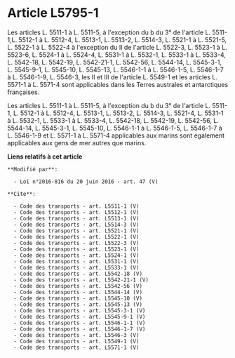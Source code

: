 # Article L5795-1

Les articles L. 5511-1 à L. 5511-5, à l'exception du b du 3° de l'article L. 5511-1,L. 5512-1 à L. 5512-4, L. 5513-1, L.
5513-2, L. 5514-3, L. 5521-1 à L. 5521-5, L. 5522-1 à L. 5522-4 à l'exception du II de l'article L. 5522-3, L. 5523-1 à L.
5523-6, L. 5524-1 à L. 5524-4, L. 5531-1 à L. 5532-1, 
L. 5533-1 à L. 5533-4, L. 5542-18, L. 5542-19, L. 5542-21-1, L. 5542-56, L. 5544-14, L. 5545-3-1, L. 5545-9-1, L. 5545-10, L.
5545-13, L. 5546-1-1 à L. 5546-1-5, 
L. 5546-1-7 à L. 5546-1-9, 
L. 5546-3, les II et III de l'article L. 5549-1 et les articles L. 5571-1 à L. 5571-4 sont applicables dans les Terres
australes et antarctiques françaises. 

Les articles L. 5511-1 à L. 5511-5, à l'exception du b du 3° de l'article L. 5511-1, L. 5512-1 à L. 5512-4, L. 5513-1, L.
5513-2, L. 5514-3, L. 5521-4, L. 5531-1 à L. 5532-1, L. 5533-1 à L. 5533-4, L. 5542-18, L. 5542-19, L. 5542-56, L. 5544-14,
L. 5545-3-1, L. 5545-10, L. 5546-1-1 à L. 5546-1-5, L. 5546-1-7 à L. 5546-1-9 et L. 5571-1 à L. 5571-4 applicables aux marins
sont également applicables aux gens de mer autres que marins.

**Liens relatifs à cet article**

	**Modifié par**:

	  - Loi n°2016-816 du 20 juin 2016 - art. 47 (V)

	**Cite**:

	  - Code des transports - art. L5511-1 (V)
	  - Code des transports - art. L5512-1 (V)
	  - Code des transports - art. L5513-1 (V)
	  - Code des transports - art. L5514-3 (V)
	  - Code des transports - art. L5521-1 (V)
	  - Code des transports - art. L5522-1 (V)
	  - Code des transports - art. L5522-3 (V)
	  - Code des transports - art. L5523-1 (V)
	  - Code des transports - art. L5524-1 (V)
	  - Code des transports - art. L5531-1 (V)
	  - Code des transports - art. L5533-1 (V)
	  - Code des transports - art. L5542-18 (V)
	  - Code des transports - art. L5542-21-1 (V)
	  - Code des transports - art. L5542-56 (V)
	  - Code des transports - art. L5544-14 (V)
	  - Code des transports - art. L5545-10 (V)
	  - Code des transports - art. L5545-13 (V)
	  - Code des transports - art. L5545-3-1 (V)
	  - Code des transports - art. L5545-9-1 (V)
	  - Code des transports - art. L5546-1-1 (V)
	  - Code des transports - art. L5546-1-7 (V)
	  - Code des transports - art. L5546-3 (V)
	  - Code des transports - art. L5549-1 (V)
	  - Code des transports - art. L5571-1 (V)
